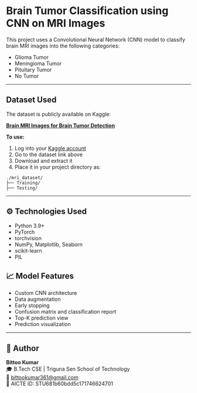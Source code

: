 #  Brain Tumor Classification using CNN on MRI Images

This project uses a Convolutional Neural Network (CNN) model to classify brain MRI images into the following categories:

- Glioma Tumor
- Meningioma Tumor
- Pituitary Tumor
- No Tumor

---

##  Dataset Used

The dataset is publicly available on Kaggle:

 **[Brain MRI Images for Brain Tumor Detection](https://www.kaggle.com/datasets/masoudnickparvar/brain-tumor-mri-dataset)**

**To use:**
1. Log into your [Kaggle account](https://www.kaggle.com)
2. Go to the dataset link above
3. Download and extract it
4. Place it in your project directory as:

```
./mri_dataset/
├── Training/
├── Testing/
```

---

## ⚙️ Technologies Used

- Python 3.9+
- PyTorch
- torchvision
- NumPy, Matplotlib, Seaborn
- scikit-learn
- PIL

 

## 📈 Model Features

- Custom CNN architecture
- Data augmentation
- Early stopping
- Confusion matrix and classification report
- Top-K prediction view
- Prediction visualization

---

## 📧 Author

**Bittoo Kumar**  
🎓 B.Tech CSE | Triguna Sen School of Technology  
📧 bittookumar361@gmail.com  
📁 AICTE ID: STU681b60bdd5c171746624701  
